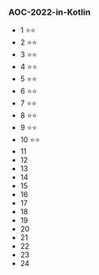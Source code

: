 ### AOC-2022-in-Kotlin

- 1 :star::star:
- 2 :star::star:
- 3 :star::star:
- 4 :star::star:
- 5 :star::star:
- 6 :star::star:
- 7 :star::star:
- 8 :star::star:
- 9 :star::star:
- 10 :star::star:
- 11
- 12
- 13
- 14
- 15
- 16
- 17
- 18
- 19
- 20
- 21
- 22
- 23
- 24